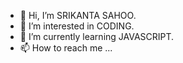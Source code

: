 - 👋 Hi, I’m SRIKANTA SAHOO.
- 👀 I’m interested in CODING.
- 🌱 I’m currently learning JAVASCRIPT.
- 📫 How to reach me ...

<!---
RajeshSharma70/RajeshSharma70 is a ✨ special ✨ repository because its `README.md` (this file) appears on your GitHub profile.
You can click the Preview link to take a look at your changes.
--->
